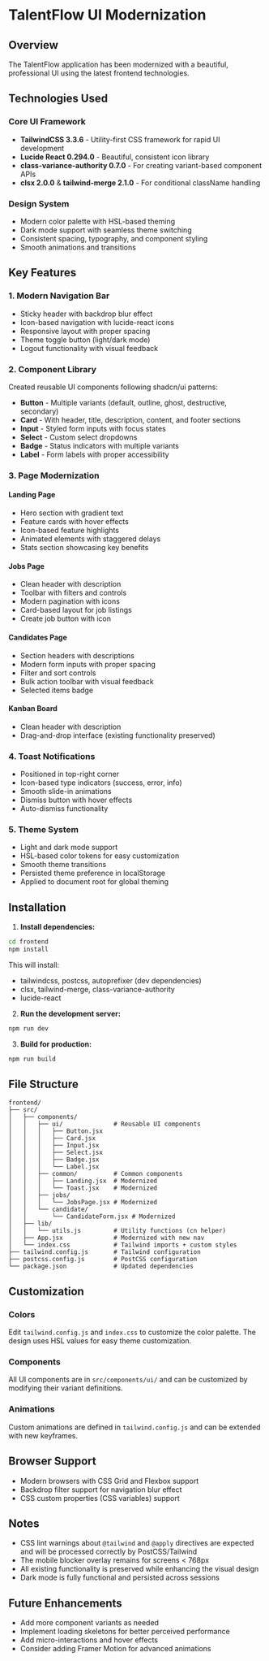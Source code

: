 # TalentFlow UI Modernization

## Overview
The TalentFlow application has been modernized with a beautiful, professional UI using the latest frontend technologies.

## Technologies Used

### Core UI Framework
- **TailwindCSS 3.3.6** - Utility-first CSS framework for rapid UI development
- **Lucide React 0.294.0** - Beautiful, consistent icon library
- **class-variance-authority 0.7.0** - For creating variant-based component APIs
- **clsx 2.0.0** & **tailwind-merge 2.1.0** - For conditional className handling

### Design System
- Modern color palette with HSL-based theming
- Dark mode support with seamless theme switching
- Consistent spacing, typography, and component styling
- Smooth animations and transitions

## Key Features

### 1. Modern Navigation Bar
- Sticky header with backdrop blur effect
- Icon-based navigation with lucide-react icons
- Responsive layout with proper spacing
- Theme toggle button (light/dark mode)
- Logout functionality with visual feedback

### 2. Component Library
Created reusable UI components following shadcn/ui patterns:
- **Button** - Multiple variants (default, outline, ghost, destructive, secondary)
- **Card** - With header, title, description, content, and footer sections
- **Input** - Styled form inputs with focus states
- **Select** - Custom select dropdowns
- **Badge** - Status indicators with multiple variants
- **Label** - Form labels with proper accessibility

### 3. Page Modernization

#### Landing Page
- Hero section with gradient text
- Feature cards with hover effects
- Icon-based feature highlights
- Animated elements with staggered delays
- Stats section showcasing key benefits

#### Jobs Page
- Clean header with description
- Toolbar with filters and controls
- Modern pagination with icons
- Card-based layout for job listings
- Create job button with icon

#### Candidates Page
- Section headers with descriptions
- Modern form inputs with proper spacing
- Filter and sort controls
- Bulk action toolbar with visual feedback
- Selected items badge

#### Kanban Board
- Clean header with description
- Drag-and-drop interface (existing functionality preserved)

### 4. Toast Notifications
- Positioned in top-right corner
- Icon-based type indicators (success, error, info)
- Smooth slide-in animations
- Dismiss button with hover effects
- Auto-dismiss functionality

### 5. Theme System
- Light and dark mode support
- HSL-based color tokens for easy customization
- Smooth theme transitions
- Persisted theme preference in localStorage
- Applied to document root for global theming

## Installation

1. **Install dependencies:**
```bash
cd frontend
npm install
```

This will install:
- tailwindcss, postcss, autoprefixer (dev dependencies)
- clsx, tailwind-merge, class-variance-authority
- lucide-react

2. **Run the development server:**
```bash
npm run dev
```

3. **Build for production:**
```bash
npm run build
```

## File Structure

```
frontend/
├── src/
│   ├── components/
│   │   ├── ui/              # Reusable UI components
│   │   │   ├── Button.jsx
│   │   │   ├── Card.jsx
│   │   │   ├── Input.jsx
│   │   │   ├── Select.jsx
│   │   │   ├── Badge.jsx
│   │   │   └── Label.jsx
│   │   ├── common/          # Common components
│   │   │   ├── Landing.jsx  # Modernized
│   │   │   └── Toast.jsx    # Modernized
│   │   ├── jobs/
│   │   │   └── JobsPage.jsx # Modernized
│   │   └── candidate/
│   │       └── CandidateForm.jsx # Modernized
│   ├── lib/
│   │   └── utils.js         # Utility functions (cn helper)
│   ├── App.jsx              # Modernized with new nav
│   └── index.css            # Tailwind imports + custom styles
├── tailwind.config.js       # Tailwind configuration
├── postcss.config.js        # PostCSS configuration
└── package.json             # Updated dependencies
```

## Customization

### Colors
Edit `tailwind.config.js` and `index.css` to customize the color palette. The design uses HSL values for easy theme customization.

### Components
All UI components are in `src/components/ui/` and can be customized by modifying their variant definitions.

### Animations
Custom animations are defined in `tailwind.config.js` and can be extended with new keyframes.

## Browser Support
- Modern browsers with CSS Grid and Flexbox support
- Backdrop filter support for navigation blur effect
- CSS custom properties (CSS variables) support

## Notes
- CSS lint warnings about `@tailwind` and `@apply` directives are expected and will be processed correctly by PostCSS/Tailwind
- The mobile blocker overlay remains for screens < 768px
- All existing functionality is preserved while enhancing the visual design
- Dark mode is fully functional and persisted across sessions

## Future Enhancements
- Add more component variants as needed
- Implement loading skeletons for better perceived performance
- Add micro-interactions and hover effects
- Consider adding Framer Motion for advanced animations
